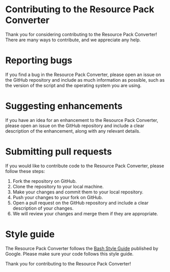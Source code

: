 # Contributing to the Resource Pack Converter
Thank you for considering contributing to the Resource Pack Converter! There are many ways to contribute, and we appreciate any help.

# Reporting bugs
If you find a bug in the Resource Pack Converter, please open an issue on the GitHub repository and include as much information as possible, such as the version of the script and the operating system you are using.

# Suggesting enhancements
If you have an idea for an enhancement to the Resource Pack Converter, please open an issue on the GitHub repository and include a clear description of the enhancement, along with any relevant details.

# Submitting pull requests
If you would like to contribute code to the Resource Pack Converter, please follow these steps:

1. Fork the repository on GitHub.
2. Clone the repository to your local machine.
3. Make your changes and commit them to your local repository.
4. Push your changes to your fork on GitHub.
5. Open a pull request on the GitHub repository and include a clear description of your changes.
6. We will review your changes and merge them if they are appropriate.

# Style guide
The Resource Pack Converter follows the [Bash Style Guide](https://google.github.io/styleguide/shellguide.html) published by Google. Please make sure your code follows this style guide.

Thank you for contributing to the Resource Pack Converter!